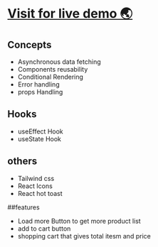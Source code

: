 # [Visit for live demo 🌏](https://q-react-cart-demo.netlify.app/)
## Concepts
<ul>
<li>Asynchronous data fetching </li>
<li>Components reusability </li>
<li>Conditional Rendering</li>
<li>Error handling</li>
<li>props Handling</li>
</ul>

## Hooks
<ul>
<li>useEffect Hook</li>
<li>useState Hook</li>
</ul>

## others
<ul>
<li>Tailwind css</li>
<li>React Icons</li>
<li>React hot toast</li>
</ul>
##features
<ul>
<li>Load more Button to get more product list</li>
<li>add to cart button</li>
<li>shopping cart that gives total itesm and price</li>
</ul>
